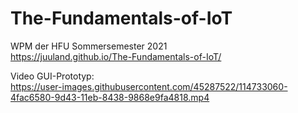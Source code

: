 # The-Fundamentals-of-IoT
WPM der HFU Sommersemester 2021   
https://juuland.github.io/The-Fundamentals-of-IoT/


Video GUI-Prototyp:  
https://user-images.githubusercontent.com/45287522/114733060-4fac6580-9d43-11eb-8438-9868e9fa4818.mp4

